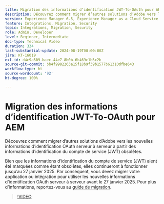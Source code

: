 ```yaml
---
title: Migration des informations d’identification JWT-To-OAuth pour AEM
description: Découvrez comment migrer d’autres solutions d’Adobe vers les nouvelles informations d’identification OAuth serveur à serveur.
version: Experience Manager 6.5, Experience Manager as a Cloud Service
feature: Integrations, Migration, Security
topic: Integrations, Migration, Security
role: Admin, Developer
level: Beginner, Intermediate
doc-type: Technical Video
duration: 334
last-substantial-update: 2024-08-19T00:00:00Z
jira: KT-16019
exl-id: d4c9a509-baec-44e7-8b0b-6b469c1b5c2b
source-git-commit: bb4f9982263a15f18b9f39b1577b61310dfbe643
workflow-type: ht
source-wordcount: '92'
ht-degree: 100%

---
```


# Migration des informations d’identification JWT-To-OAuth pour AEM

Découvrez comment migrer d’autres solutions d’Adobe vers les nouvelles informations d’identification OAuth serveur à serveur à partir des informations d’identification du compte de service (JWT) obsolètes.

Bien que les informations d’identification du compte de service (JWT) aient été marquées comme étant obsolètes, elles continueront à fonctionner jusqu’au 27 janvier 2025. Par conséquent, vous devez migrer votre application ou intégration pour utiliser les nouvelles informations d’identification OAuth serveur à serveur avant le 27 janvier 2025. Pour plus d’informations, reportez-vous au [guide de migration](https://developer.adobe.com/developer-console/docs/guides/authentication/ServerToServerAuthentication/migration).


>[!VIDEO](https://video.tv.adobe.com/v/3449240/?learn=on&captions=fre_fr)
